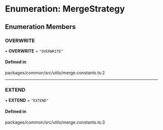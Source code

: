 # Enumeration: MergeStrategy

## Enumeration Members

### OVERWRITE

• **OVERWRITE** = ``"OVERWRITE"``

#### Defined in

packages/common/src/utils/merge.constants.ts:2

___

### EXTEND

• **EXTEND** = ``"EXTEND"``

#### Defined in

packages/common/src/utils/merge.constants.ts:3
